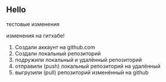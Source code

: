 ## Hello

тестовые изменения

изменения на гитхабе!

1. Создали аккаунт на github.com
2. Создали локальный репозиторий
3. подружили локальный и удалённый репозиторий
4. отправили (push) локальный репозиторий на удалённый 
5. выгрузили (pull) репозиторий изменённый на github